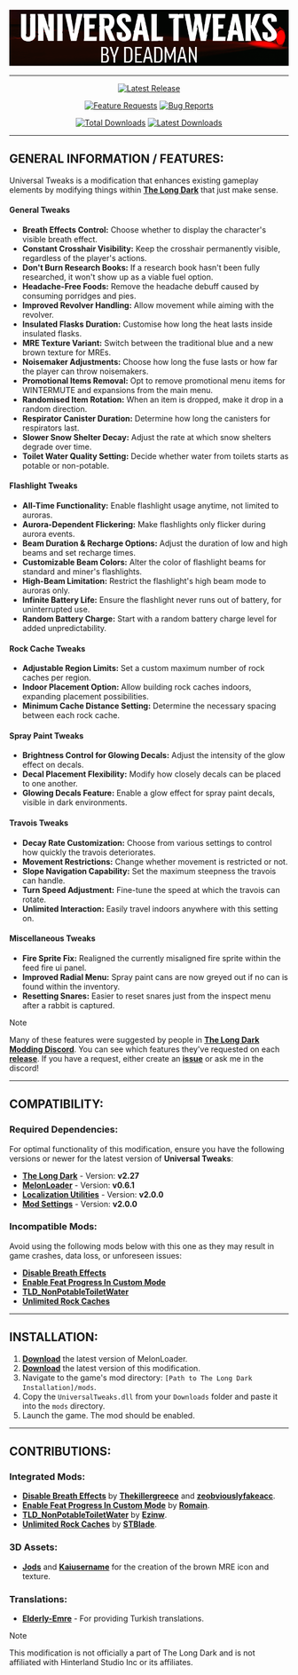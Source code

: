 <p align="center">
    <a href="#"><img src="https://raw.githubusercontent.com/Deaadman/UniversalTweaks/release/Images/MainHeading.png"></a>

---

<div align="center">

[![Latest Release](https://img.shields.io/github/v/release/Deaadman/UniversalTweaks?label=Latest%20Release&style=for-the-badge)](https://github.com/Deaadman/UniversalTweaks/releases/latest)

[![Feature Requests](https://img.shields.io/github/issues-search/Deaadman/UniversalTweaks?label=Feature%20Requests&style=for-the-badge&query=is%3Aissue+is%3Aopen+label%3A%22feature+request%22)](https://github.com/Deaadman/UniversalTweaks/issues?q=is%3Aissue+is%3Aopen+label%3A%22feature+request%22)
[![Bug Reports](https://img.shields.io/github/issues-search/Deaadman/UniversalTweaks?label=Bug%20Reports&color=red&style=for-the-badge&query=is%3Aissue+is%3Aopen+label%3A%22bug+report%22)](https://github.com/Deaadman/UniversalTweaks/issues?q=is%3Aissue+is%3Aopen+label%3A%22bug+report%22)

[![Total Downloads](https://img.shields.io/github/downloads/Deaadman/UniversalTweaks/total.svg?style=for-the-badge)](https://github.com/Deaadman/UniversalTweaks/releases)
[![Latest Downloads](https://img.shields.io/github/downloads/Deaadman/UniversalTweaks/latest/total.svg?style=for-the-badge)](https://github.com/Deaadman/UniversalTweaks/releases)

</div>

---

## GENERAL INFORMATION / FEATURES:

Universal Tweaks is a modification that enhances existing gameplay elements by modifying things within [**The Long Dark**](https://www.hinterlandgames.com/the-long-dark/) that just make sense.

#### General Tweaks
- **Breath Effects Control:** Choose whether to display the character's visible breath effect.
- **Constant Crosshair Visibility:** Keep the crosshair permanently visible, regardless of the player's actions.
- **Don't Burn Research Books:** If a research book hasn't been fully researched, it won't show up as a viable fuel option.
- **Headache-Free Foods:** Remove the headache debuff caused by consuming porridges and pies.
- **Improved Revolver Handling:** Allow movement while aiming with the revolver.
- **Insulated Flasks Duration:** Customise how long the heat lasts inside insulated flasks.
- **MRE Texture Variant:** Switch between the traditional blue and a new brown texture for MREs.
- **Noisemaker Adjustments:** Choose how long the fuse lasts or how far the player can throw noisemakers.
- **Promotional Items Removal:** Opt to remove promotional menu items for WINTERMUTE and expansions from the main menu.
- **Randomised Item Rotation:** When an item is dropped, make it drop in a random direction.
- **Respirator Canister Duration:** Determine how long the canisters for respirators last.
- **Slower Snow Shelter Decay:** Adjust the rate at which snow shelters degrade over time.
- **Toilet Water Quality Setting:** Decide whether water from toilets starts as potable or non-potable.

#### Flashlight Tweaks
- **All-Time Functionality:** Enable flashlight usage anytime, not limited to auroras.
- **Aurora-Dependent Flickering:** Make flashlights only flicker during aurora events.
- **Beam Duration & Recharge Options:** Adjust the duration of low and high beams and set recharge times.
- **Customizable Beam Colors:** Alter the color of flashlight beams for standard and miner's flashlights.
- **High-Beam Limitation:** Restrict the flashlight's high beam mode to auroras only.
- **Infinite Battery Life:** Ensure the flashlight never runs out of battery, for uninterrupted use.
- **Random Battery Charge:** Start with a random battery charge level for added unpredictability.

#### Rock Cache Tweaks
- **Adjustable Region Limits:** Set a custom maximum number of rock caches per region.
- **Indoor Placement Option:** Allow building rock caches indoors, expanding placement possibilities.
- **Minimum Cache Distance Setting:** Determine the necessary spacing between each rock cache.

#### Spray Paint Tweaks
- **Brightness Control for Glowing Decals:** Adjust the intensity of the glow effect on decals.
- **Decal Placement Flexibility:** Modify how closely decals can be placed to one another.
- **Glowing Decals Feature:** Enable a glow effect for spray paint decals, visible in dark environments.

#### Travois Tweaks
- **Decay Rate Customization:** Choose from various settings to control how quickly the travois deteriorates.
- **Movement Restrictions:** Change whether movement is restricted or not.
- **Slope Navigation Capability:** Set the maximum steepness the travois can handle.
- **Turn Speed Adjustment:** Fine-tune the speed at which the travois can rotate.
- **Unlimited Interaction:** Easily travel indoors anywhere with this setting on.

#### Miscellaneous Tweaks
- **Fire Sprite Fix:** Realigned the currently misaligned fire sprite within the feed fire ui panel.
- **Improved Radial Menu:** Spray paint cans are now greyed out if no can is found within the inventory.
- **Resetting Snares:** Easier to reset snares just from the inspect menu after a rabbit is captured.

> [!NOTE]
> Many of these features were suggested by people in [**The Long Dark Modding Discord**](https://discord.gg/2mnXAZfGXQ). You can see which features they've requested on each [**release**](https://github.com/Deaadman/UniversalTweaks/releases). If you have a request, either create an [**issue**](https://github.com/Deaadman/UniversalTweaks/issues) or ask me in the discord!

---

## COMPATIBILITY:

### Required Dependencies:
For optimal functionality of this modification, ensure you have the following versions or newer for the latest version of **Universal Tweaks**:

- [**The Long Dark**](https://store.steampowered.com/news/app/305620) - Version: **v2.27**  
- [**MelonLoader**](https://github.com/LavaGang/MelonLoader/releases) - Version: **v0.6.1**   
- [**Localization Utilities**](https://github.com/dommrogers/LocalizationUtilities/releases) - Version: **v2.0.0** 
- [**Mod Settings**](https://github.com/DigitalzombieTLD/ModSettings) - Version: **v2.0.0** 

### Incompatible Mods:

Avoid using the following mods below with this one as they may result in game crashes, data loss, or unforeseen issues:

- [**Disable Breath Effects**](https://github.com/Thekillergreece/DisableBreathEffect)
- [**Enable Feat Progress In Custom Mode**](https://github.com/RomainDeschampsFR/EnableFeatProgressInCustomModeLegacy)
- [**TLD_NonPotableToiletWater**](https://github.com/Ezinw/TLD_NonPotableToiletWater)
- [**Unlimited Rock Caches**](https://github.com/dommrogers/UnlimitedRockCaches) 

---

## INSTALLATION:

1. [**Download**](https://github.com/LavaGang/MelonLoader/releases/latest/download/MelonLoader.Installer.exe) the latest version of MelonLoader.
2. [**Download**](https://github.com/Deaadman/UniversalTweaks/releases/latest/download/UniversalTweaks.dll) the latest version of this modification.
3. Navigate to the game's mod directory: `[Path to The Long Dark Installation]/mods`.
4. Copy the `UniversalTweaks.dll` from your `Downloads` folder and paste it into the `mods` directory.
5. Launch the game. The mod should be enabled.

---

## **CONTRIBUTIONS**:

### **Integrated Mods**:
- **[Disable Breath Effects](https://github.com/Thekillergreece/DisableBreathEffect)** by [**Thekillergreece**](https://github.com/Thekillergreece) and [**zeobviouslyfakeacc**](https://github.com/zeobviouslyfakeacc).
- [**Enable Feat Progress In Custom Mode**](https://github.com/RomainDeschampsFR/EnableFeatProgressInCustomModeLegacy) by [**Romain**](https://github.com/RomainDeschampsFR).
- **[TLD_NonPotableToiletWater](https://github.com/Ezinw/TLD_NonPotableToiletWater)** by [**Ezinw**](https://github.com/Ezinw).
- **[Unlimited Rock Caches](https://github.com/dommrogers/UnlimitedRockCaches)** by [**STBlade**](https://github.com/dommrogers).

### **3D Assets**:
- [**Jods**](https://github.com/Jods-Its) and [**Kaiusername**](https://github.com/Kaiusername) for the creation of the brown MRE icon and texture.

### Translations:
- [**Elderly-Emre**](https://github.com/Elderly-Emre) - For providing Turkish translations.

> [!NOTE]
> This modification is not officially a part of The Long Dark and is not affiliated with Hinterland Studio Inc or its affiliates.
